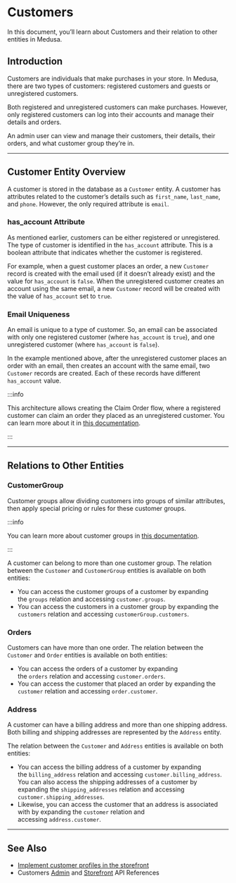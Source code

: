 # Customers

In this document, you’ll learn about Customers and their relation to other entities in Medusa.

## Introduction

Customers are individuals that make purchases in your store. In Medusa, there are two types of customers: registered customers and guests or unregistered customers.

Both registered and unregistered customers can make purchases. However, only registered customers can log into their accounts and manage their details and orders.

An admin user can view and manage their customers, their details, their orders, and what customer group they’re in.

---

## Customer Entity Overview

A customer is stored in the database as a `Customer` entity. A customer has attributes related to the customer’s details such as `first_name`, `last_name`, and `phone`. However, the only required attribute is `email`.

### has_account Attribute

As mentioned earlier, customers can be either registered or unregistered. The type of customer is identified in the `has_account` attribute. This is a boolean attribute that indicates whether the customer is registered.

For example, when a guest customer places an order, a new `Customer` record is created with the email used (if it doesn’t already exist) and the value for `has_account` is `false`. When the unregistered customer creates an account using the same email, a new `Customer` record will be created with the value of `has_account` set to `true`.

### Email Uniqueness

An email is unique to a type of customer. So, an email can be associated with only one registered customer (where `has_account` is `true`), and one unregistered customer (where `has_account` is `false`).

In the example mentioned above, after the unregistered customer places an order with an email, then creates an account with the same email, two `Customer` records are created. Each of these records have different `has_account` value.

:::info

This architecture allows creating the Claim Order flow, where a registered customer can claim an order they placed as an unregistered customer. You can learn more about it in [this documentation](../../storefront/implement-claim-order.mdx).

:::

---

## Relations to Other Entities

### CustomerGroup

Customer groups allow dividing customers into groups of similar attributes, then apply special pricing or rules for these customer groups.

:::info

You can learn more about customer groups in [this documentation](../customer-groups/index.md).

:::

A customer can belong to more than one customer group. The relation between the `Customer` and `CustomerGroup` entities is available on both entities:

- You can access the customer groups of a customer by expanding the `groups` relation and accessing `customer.groups`.
- You can access the customers in a customer group by expanding the `customers` relation and accessing `customerGroup.customers`.

### Orders

Customers can have more than one order. The relation between the `Customer` and `Order` entities is available on both entities:

- You can access the orders of a customer by expanding the `orders` relation and accessing `customer.orders`.
- You can access the customer that placed an order by expanding the `customer` relation and accessing `order.customer`.

### Address

A customer can have a billing address and more than one shipping address. Both billing and shipping addresses are represented by the `Address` entity.

The relation between the `Customer` and `Address` entities is available on both entities:

- You can access the billing address of a customer by expanding the `billing_address` relation and accessing `customer.billing_address`. You can also access the shipping addresses of a customer by expanding the `shipping_addresses` relation and accessing `customer.shipping_addresses`.
- Likewise, you can access the customer that an address is associated with by expanding the `customer` relation and accessing `address.customer`.

---

## See Also

- [Implement customer profiles in the storefront](../../storefront/customer-profiles.mdx)
- Customers [Admin](/api/admin/#tag/Customer) and [Storefront](/api/store/#tag/Customer) API References
